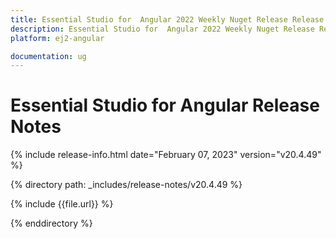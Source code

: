 ```yaml
---
title: Essential Studio for  Angular 2022 Weekly Nuget Release Release Notes  
description: Essential Studio for  Angular 2022 Weekly Nuget Release Release Notes  
platform: ej2-angular

documentation: ug
---
```


# Essential Studio for  Angular   Release Notes  

{% include release-info.html date="February 07, 2023"  version="v20.4.49" %} 

{% directory path: _includes/release-notes/v20.4.49 %}

{% include {{file.url}} %}

{% enddirectory %}


